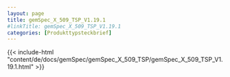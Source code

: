 ```yaml
---
layout: page
title: gemSpec_X_509_TSP_V1.19.1
#linkTitle: gemSpec_X_509_TSP_V1.19.1
categories: [Produkttypsteckbrief]
---
```

{{< include-html "content/de/docs/gemSpec/gemSpec_X_509_TSP/gemSpec_X_509_TSP_V1.19.1.html" >}}